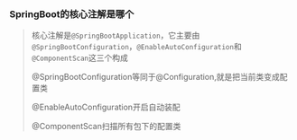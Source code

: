 ### SpringBoot的核心注解是哪个

> 核心注解是`@SpringBootApplication`，它主要由`@SpringBootConfiguration`，`@EnableAutoConfiguration`和`@ComponentScan`这三个构成
>
> @SpringBootConfiguration等同于@Configuration,就是把当前类变成配置类
>
> @EnableAutoConfiguration开启自动装配
>
> @ComponentScan扫描所有包下的配置类